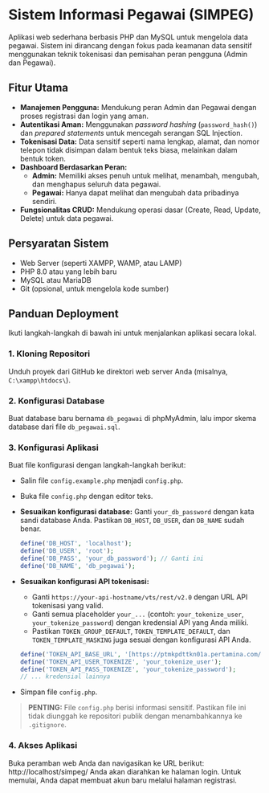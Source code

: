 # Sistem Informasi Pegawai (SIMPEG)

Aplikasi web sederhana berbasis PHP dan MySQL untuk mengelola data pegawai. Sistem ini dirancang dengan fokus pada keamanan data sensitif menggunakan teknik tokenisasi dan pemisahan peran pengguna (Admin dan Pegawai).

## Fitur Utama

-   **Manajemen Pengguna:** Mendukung peran Admin dan Pegawai dengan proses registrasi dan login yang aman.
-   **Autentikasi Aman:** Menggunakan *password hashing* (`password_hash()`) dan *prepared statements* untuk mencegah serangan SQL Injection.
-   **Tokenisasi Data:** Data sensitif seperti nama lengkap, alamat, dan nomor telepon tidak disimpan dalam bentuk teks biasa, melainkan dalam bentuk token.
-   **Dashboard Berdasarkan Peran:**
    -   **Admin:** Memiliki akses penuh untuk melihat, menambah, mengubah, dan menghapus seluruh data pegawai.
    -   **Pegawai:** Hanya dapat melihat dan mengubah data pribadinya sendiri.
-   **Fungsionalitas CRUD:** Mendukung operasi dasar (Create, Read, Update, Delete) untuk data pegawai.

## Persyaratan Sistem

-   Web Server (seperti XAMPP, WAMP, atau LAMP)
-   PHP 8.0 atau yang lebih baru
-   MySQL atau MariaDB
-   Git (opsional, untuk mengelola kode sumber)

## Panduan Deployment

Ikuti langkah-langkah di bawah ini untuk menjalankan aplikasi secara lokal.

### 1. Kloning Repositori

Unduh proyek dari GitHub ke direktori web server Anda (misalnya, `C:\xampp\htdocs\`).

### 2. Konfigurasi Database

Buat database baru bernama `db_pegawai` di phpMyAdmin, lalu impor skema database dari file `db_pegawai.sql`.

### 3. Konfigurasi Aplikasi

Buat file konfigurasi dengan langkah-langkah berikut:
-   Salin file `config.example.php` menjadi `config.php`.
-   Buka file `config.php` dengan editor teks.
-   **Sesuaikan konfigurasi database:**
    Ganti `your_db_password` dengan kata sandi database Anda. Pastikan `DB_HOST`, `DB_USER`, dan `DB_NAME` sudah benar.
    ```php
    define('DB_HOST', 'localhost');
    define('DB_USER', 'root');
    define('DB_PASS', 'your_db_password'); // Ganti ini
    define('DB_NAME', 'db_pegawai');
    ```

-   **Sesuaikan konfigurasi API tokenisasi:**
    -   Ganti `https://your-api-hostname/vts/rest/v2.0` dengan URL API tokenisasi yang valid.
    -   Ganti semua placeholder `your_...` (contoh: `your_tokenize_user`, `your_tokenize_password`) dengan kredensial API yang Anda miliki.
    -   Pastikan `TOKEN_GROUP_DEFAULT`, `TOKEN_TEMPLATE_DEFAULT`, dan `TOKEN_TEMPLATE_MASKING` juga sesuai dengan konfigurasi API Anda.
    ```php
    define('TOKEN_API_BASE_URL', '[https://ptmkpdttkn01a.pertamina.com/vts/rest/v2.0](https://ptmkpdttkn01a.pertamina.com/vts/rest/v2.0)'); // Sesuaikan URL
    define('TOKEN_API_USER_TOKENIZE', 'your_tokenize_user');
    define('TOKEN_API_PASS_TOKENIZE', 'your_tokenize_password');
    // ... kredensial lainnya
    ```

-   Simpan file `config.php`.

> **PENTING:** File `config.php` berisi informasi sensitif. Pastikan file ini tidak diunggah ke repositori publik dengan menambahkannya ke `.gitignore`.

### 4. Akses Aplikasi

Buka peramban web Anda dan navigasikan ke URL berikut:
http://localhost/simpeg/
Anda akan diarahkan ke halaman login. Untuk memulai, Anda dapat membuat akun baru melalui halaman registrasi.